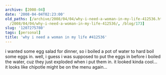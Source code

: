 ```yaml
---
archive: [2008-04]
date: '2008-04-04T02:23:00'
old_paths: [/archive/2008/04/04/why-i-need-a-woman-in-my-life-412536.html, /wp/2008/04/04/why-i-need-a-woman-in-my-life-412536/,
  /2008/04/04/why-i-need-a-woman-in-my-life-412536/, /blog/173]
slug: '1207275780'
tags: [personal]
title: 'why i need a woman in my life #412536'
---
```


i wanted some egg salad for dinner, so i boiled a pot of water to hard
boil some eggs in. well, i guess i was supposed to put the eggs in before
i boiled the water, cuz they just exploded when i put them in. it looked
kinda cool... it looks like chipotle might be on the menu again...

